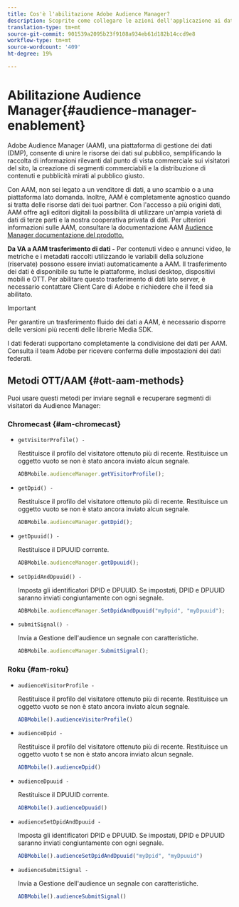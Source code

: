 ```yaml
---
title: Cos'è l'abilitazione Adobe Audience Manager?
description: Scoprite come collegare le azioni dell'applicazione ai dati di tracciamento dei supporti senza necessità di ulteriori regole di elaborazione e variabili personalizzate.
translation-type: tm+mt
source-git-commit: 901539a2095b23f9108a934eb61d182b14ccd9e8
workflow-type: tm+mt
source-wordcount: '409'
ht-degree: 19%

---
```



# Abilitazione  Audience Manager{#audience-manager-enablement}

Adobe Audience Manager (AAM), una piattaforma di gestione dei dati (DMP), consente di unire le risorse dei dati sul pubblico, semplificando la raccolta di informazioni rilevanti dal punto di vista commerciale sui visitatori del sito, la creazione di segmenti commerciabili e la distribuzione di contenuti e pubblicità mirati al pubblico giusto.

Con AAM, non sei legato a un venditore di dati, a uno scambio o a una piattaforma lato domanda. Inoltre, AAM è completamente agnostico quando si tratta delle risorse dati dei tuoi partner. Con l&#39;accesso a più origini dati, AAM offre agli editori digitali la possibilità di utilizzare un&#39;ampia varietà di dati di terze parti e la nostra cooperativa privata di dati. Per ulteriori informazioni sulle AAM, consultare la documentazione AAM [ Audience Manager documentazione del prodotto.](https://docs-author.corp.adobe.com/content/help/en/audience-manager/user-guide/aam-home.html)

**Da VA a AAM trasferimento di dati -** Per contenuti video e annunci video, le metriche e i metadati raccolti utilizzando le variabili della soluzione (riservate) possono essere inviati automaticamente a AAM. Il trasferimento dei dati è disponibile su tutte le piattaforme, inclusi desktop, dispositivi mobili e OTT. Per abilitare questo trasferimento di dati lato server, è necessario contattare  Client Care di Adobe e richiedere che il feed sia abilitato.

>[!IMPORTANT]
>
>Per garantire un trasferimento fluido dei dati a AAM, è necessario disporre delle versioni più recenti delle librerie Media SDK.

I dati federati supportano completamente la condivisione dei dati per AAM. Consulta il team  Adobe per ricevere conferma delle impostazioni dei dati federati.

## Metodi OTT/AAM {#ott-aam-methods}

Puoi usare questi metodi per inviare segnali e recuperare segmenti di visitatori da  Audience Manager:

### Chromecast {#am-chromecast}

* `getVisitorProfile() -`

   Restituisce il profilo del visitatore ottenuto più di recente. Restituisce un oggetto vuoto se non è stato ancora inviato alcun segnale.

   ```js
   ADBMobile.audienceManager.getVisitorProfile();
   ```

* `getDpid() -`

   Restituisce il profilo del visitatore ottenuto più di recente. Restituisce un oggetto vuoto se non è stato ancora inviato alcun segnale.

   ```js
   ADBMobile.audienceManager.getDpid();
   ```

* `getDpuuid() -`

   Restituisce il DPUUID corrente.

   ```js
   ADBMobile.audienceManager.getDpuuid();
   ```

* `setDpidAndDpuuid() -`

   Imposta gli identificatori DPID e DPUUID. Se impostati, DPID e DPUUID saranno inviati congiuntamente con ogni segnale.

   ```js
   ADBMobile.audienceManager.SetDpidAndDpuuid("myDpid", "myDpuuid");
   ```

* `submitSignal() -`

   Invia a Gestione dell&#39;audience un segnale con caratteristiche.

   ```js
   ADBMobile.audienceManager.SubmitSignal();
   ```

### Roku {#am-roku}

* `audienceVisitorProfile -`

   Restituisce il profilo del visitatore ottenuto più di recente. Restituisce un oggetto vuoto se non è stato ancora inviato alcun segnale.

   ```js
   ADBMobile().audienceVisitorProfile()
   ```

* `audienceDpid -`

   Restituisce il profilo del visitatore ottenuto più di recente. Restituisce un oggetto vuoto t se non è stato ancora inviato alcun segnale.

   ```js
   ADBMobile().audienceDpid()
   ```

* `audienceDpuuid -`

   Restituisce il DPUUID corrente.

   ```js
   ADBMobile().audienceDpuuid()
   ```

* `audienceSetDpidAndDpuuid -`

   Imposta gli identificatori DPID e DPUUID. Se impostati, DPID e DPUUID saranno inviati congiuntamente con ogni segnale.

   ```js
   ADBMobile().audienceSetDpidAndDpuuid("myDpid", "myDpuuid")
   ```

* `audienceSubmitSignal -`

   Invia a Gestione dell&#39;audience un segnale con caratteristiche.

   ```js
   ADBMobile().audienceSubmitSignal()
   ```

